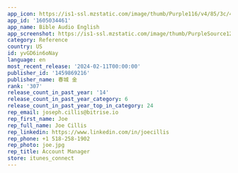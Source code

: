 ```yaml
---
app_icon: https://is1-ssl.mzstatic.com/image/thumb/Purple116/v4/85/3c/41/853c4173-f04b-3107-7be0-28a1141f5927/AppIcon-0-0-1x_U007emarketing-0-7-0-P3-85-220.png/1024x1024bb.png
app_id: '1605034461'
app_name: Bible Audio English
app_screenshot: https://is1-ssl.mzstatic.com/image/thumb/PurpleSource126/v4/b2/bc/cc/b2bccc4b-0ff7-6e3d-6a1f-e466facf3699/e31c58c7-a2ee-4678-8dbf-eaf02a71bf35_Simulator_Screenshot_-_iPhone_13_Pro_Max_-_2024-02-05_at_09.45.32.png/1284x2778bb.png
category: Reference
country: US
id: yvGD6in6oNay
language: en
most_recent_release: '2024-02-11T00:00:00'
publisher_id: '1459869216'
publisher_name: 春城 金
rank: '307'
release_count_in_past_year: '14'
release_count_in_past_year_category: 6
release_count_in_past_year_top_in_category: 24
rep_email: joseph.cillis@bitrise.io
rep_first_name: Joe
rep_full_name: Joe Cillis
rep_linkedin: https://www.linkedin.com/in/joecillis
rep_phone: +1 518-258-1902
rep_photo: joe.jpg
rep_title: Account Manager
store: itunes_connect
---
```

